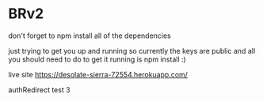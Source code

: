 # BRv2

don't forget to npm install all of the dependencies

just trying to get you up and running so currently the keys are public and all you should need to do to get it running is npm install :)


live site https://desolate-sierra-72554.herokuapp.com/

authRedirect test 3
